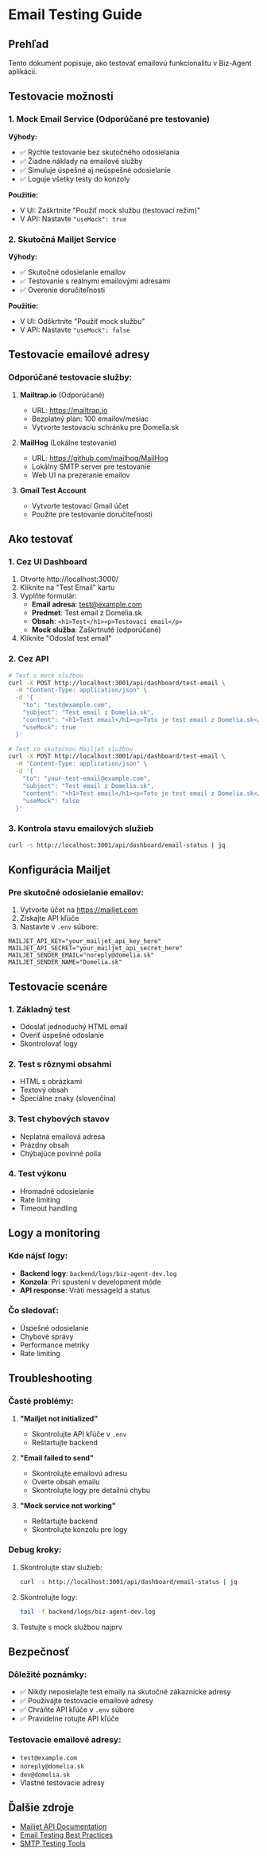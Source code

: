 # Email Testing Guide

## Prehľad

Tento dokument popisuje, ako testovať emailovú funkcionalitu v Biz-Agent aplikácii.

## Testovacie možnosti

### 1. Mock Email Service (Odporúčané pre testovanie)

**Výhody:**
- ✅ Rýchle testovanie bez skutočného odosielania
- ✅ Žiadne náklady na emailové služby
- ✅ Simuluje úspešné aj neúspešné odosielanie
- ✅ Loguje všetky testy do konzoly

**Použitie:**
- V UI: Zaškrtnite "Použiť mock službu (testovací režim)"
- V API: Nastavte `"useMock": true`

### 2. Skutočná Mailjet Service

**Výhody:**
- ✅ Skutočné odosielanie emailov
- ✅ Testovanie s reálnymi emailovými adresami
- ✅ Overenie doručiteľnosti

**Použitie:**
- V UI: Odškrtnite "Použiť mock službu"
- V API: Nastavte `"useMock": false`

## Testovacie emailové adresy

### Odporúčané testovacie služby:

1. **Mailtrap.io** (Odporúčané)
   - URL: https://mailtrap.io
   - Bezplatný plán: 100 emailov/mesiac
   - Vytvorte testovaciu schránku pre Domelia.sk

2. **MailHog** (Lokálne testovanie)
   - URL: https://github.com/mailhog/MailHog
   - Lokálny SMTP server pre testovanie
   - Web UI na prezeranie emailov

3. **Gmail Test Account**
   - Vytvorte testovací Gmail účet
   - Použite pre testovanie doručiteľnosti

## Ako testovať

### 1. Cez UI Dashboard

1. Otvorte http://localhost:3000/
2. Kliknite na "Test Email" kartu
3. Vyplňte formulár:
   - **Email adresa**: test@example.com
   - **Predmet**: Test email z Domelia.sk
   - **Obsah**: `<h1>Test</h1><p>Testovací email</p>`
   - **Mock služba**: Zaškrtnuté (odporúčané)
4. Kliknite "Odoslať test email"

### 2. Cez API

```bash
# Test s mock službou
curl -X POST http://localhost:3001/api/dashboard/test-email \
  -H "Content-Type: application/json" \
  -d '{
    "to": "test@example.com",
    "subject": "Test email z Domelia.sk",
    "content": "<h1>Test email</h1><p>Toto je test email z Domelia.sk</p>",
    "useMock": true
  }'

# Test so skutočnou Mailjet službou
curl -X POST http://localhost:3001/api/dashboard/test-email \
  -H "Content-Type: application/json" \
  -d '{
    "to": "your-test-email@example.com",
    "subject": "Test email z Domelia.sk",
    "content": "<h1>Test email</h1><p>Toto je test email z Domelia.sk</p>",
    "useMock": false
  }'
```

### 3. Kontrola stavu emailových služieb

```bash
curl -s http://localhost:3001/api/dashboard/email-status | jq
```

## Konfigurácia Mailjet

### Pre skutočné odosielanie emailov:

1. Vytvorte účet na https://mailjet.com
2. Získajte API kľúče
3. Nastavte v `.env` súbore:

```env
MAILJET_API_KEY="your_mailjet_api_key_here"
MAILJET_API_SECRET="your_mailjet_api_secret_here"
MAILJET_SENDER_EMAIL="noreply@domelia.sk"
MAILJET_SENDER_NAME="Domelia.sk"
```

## Testovacie scenáre

### 1. Základný test
- Odoslať jednoduchý HTML email
- Overiť úspešné odoslanie
- Skontrolovať logy

### 2. Test s rôznymi obsahmi
- HTML s obrázkami
- Textový obsah
- Špeciálne znaky (slovenčina)

### 3. Test chybových stavov
- Neplatná emailová adresa
- Prázdny obsah
- Chýbajúce povinné polia

### 4. Test výkonu
- Hromadné odosielanie
- Rate limiting
- Timeout handling

## Logy a monitoring

### Kde nájsť logy:
- **Backend logy**: `backend/logs/biz-agent-dev.log`
- **Konzola**: Pri spustení v development móde
- **API response**: Vráti messageId a status

### Čo sledovať:
- Úspešné odosielanie
- Chybové správy
- Performance metriky
- Rate limiting

## Troubleshooting

### Časté problémy:

1. **"Mailjet not initialized"**
   - Skontrolujte API kľúče v `.env`
   - Reštartujte backend

2. **"Email failed to send"**
   - Skontrolujte emailovú adresu
   - Overte obsah emailu
   - Skontrolujte logy pre detailnú chybu

3. **"Mock service not working"**
   - Reštartujte backend
   - Skontrolujte konzolu pre logy

### Debug kroky:

1. Skontrolujte stav služieb:
   ```bash
   curl -s http://localhost:3001/api/dashboard/email-status | jq
   ```

2. Skontrolujte logy:
   ```bash
   tail -f backend/logs/biz-agent-dev.log
   ```

3. Testujte s mock službou najprv

## Bezpečnosť

### Dôležité poznámky:
- ✅ Nikdy neposielajte test emaily na skutočné zákaznícke adresy
- ✅ Používajte testovacie emailové adresy
- ✅ Chráňte API kľúče v `.env` súbore
- ✅ Pravidelne rotujte API kľúče

### Testovacie emailové adresy:
- `test@example.com`
- `noreply@domelia.sk`
- `dev@domelia.sk`
- Vlastné testovacie adresy

## Ďalšie zdroje

- [Mailjet API Documentation](https://dev.mailjet.com/)
- [Email Testing Best Practices](https://sendgrid.com/blog/email-testing-best-practices/)
- [SMTP Testing Tools](https://www.smtper.net/)
